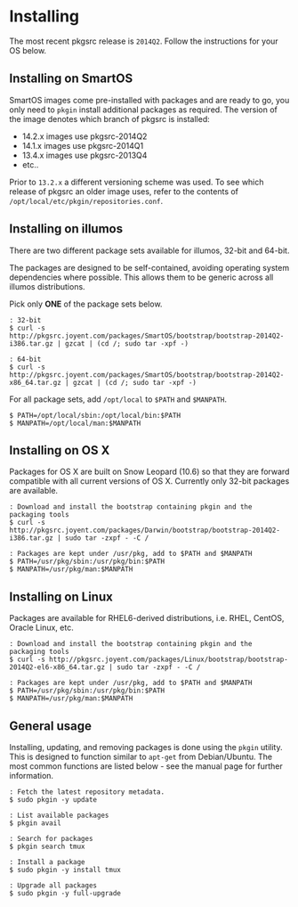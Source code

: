 # Installing

The most recent pkgsrc release is `2014Q2`.  Follow the instructions for your
OS below.

## Installing on SmartOS

SmartOS images come pre-installed with packages and are ready to go, you only
need to `pkgin` install additional packages as required.  The version of the
image denotes which branch of pkgsrc is installed:

 * 14.2.x images use pkgsrc-2014Q2
 * 14.1.x images use pkgsrc-2014Q1
 * 13.4.x images use pkgsrc-2013Q4
 * etc..

Prior to `13.2.x` a different versioning scheme was used.  To see which release
of pkgsrc an older image uses, refer to the contents of
`/opt/local/etc/pkgin/repositories.conf`.

## Installing on illumos

There are two different package sets available for illumos, 32-bit and 64-bit.

The packages are designed to be self-contained, avoiding operating system
dependencies where possible.  This allows them to be generic across all illumos
distributions.

Pick only __ONE__ of the package sets below.

```console
: 32-bit
$ curl -s http://pkgsrc.joyent.com/packages/SmartOS/bootstrap/bootstrap-2014Q2-i386.tar.gz | gzcat | (cd /; sudo tar -xpf -)

: 64-bit
$ curl -s http://pkgsrc.joyent.com/packages/SmartOS/bootstrap/bootstrap-2014Q2-x86_64.tar.gz | gzcat | (cd /; sudo tar -xpf -)
```

For all package sets, add `/opt/local` to `$PATH` and `$MANPATH`.

```console
$ PATH=/opt/local/sbin:/opt/local/bin:$PATH
$ MANPATH=/opt/local/man:$MANPATH
```

## Installing on OS X

Packages for OS X are built on Snow Leopard (10.6) so that they are forward
compatible with all current versions of OS X.  Currently only 32-bit packages
are available.

```console
: Download and install the bootstrap containing pkgin and the packaging tools
$ curl -s http://pkgsrc.joyent.com/packages/Darwin/bootstrap/bootstrap-2014Q2-i386.tar.gz | sudo tar -zxpf - -C /

: Packages are kept under /usr/pkg, add to $PATH and $MANPATH
$ PATH=/usr/pkg/sbin:/usr/pkg/bin:$PATH
$ MANPATH=/usr/pkg/man:$MANPATH
```

## Installing on Linux

Packages are available for RHEL6-derived distributions, i.e. RHEL, CentOS,
Oracle Linux, etc.

```console
: Download and install the bootstrap containing pkgin and the packaging tools
$ curl -s http://pkgsrc.joyent.com/packages/Linux/bootstrap/bootstrap-2014Q2-el6-x86_64.tar.gz | sudo tar -zxpf - -C /

: Packages are kept under /usr/pkg, add to $PATH and $MANPATH
$ PATH=/usr/pkg/sbin:/usr/pkg/bin:$PATH
$ MANPATH=/usr/pkg/man:$MANPATH
```

## General usage

Installing, updating, and removing packages is done using the `pkgin` utility.
This is designed to function similar to `apt-get` from Debian/Ubuntu.  The most
common functions are listed below - see the manual page for further
information.

```console
: Fetch the latest repository metadata.
$ sudo pkgin -y update

: List available packages
$ pkgin avail

: Search for packages
$ pkgin search tmux

: Install a package
$ sudo pkgin -y install tmux

: Upgrade all packages
$ sudo pkgin -y full-upgrade
```
